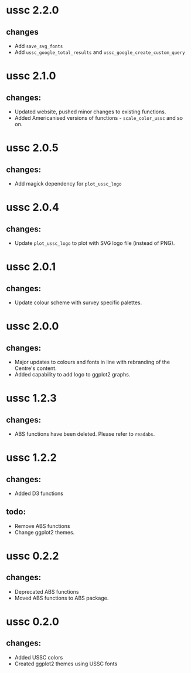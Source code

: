 # ussc 2.2.0
## changes
* Add `save_svg_fonts`
* Add `ussc_google_total_results` and `ussc_google_create_custom_query`

# ussc 2.1.0
## changes:
* Updated website, pushed minor changes to existing functions.
* Added Americanised versions of functions - `scale_color_ussc` and so on.

# ussc 2.0.5
## changes:
* Add magick dependency for  `plot_ussc_logo`


# ussc 2.0.4
## changes:
* Update `plot_ussc_logo` to plot with SVG logo file (instead of PNG).

# ussc 2.0.1
## changes:
* Update colour scheme with survey specific palettes.

# ussc 2.0.0
## changes:
* Major updates to colours and fonts in line with rebranding of the Centre's content.
* Added capability to add logo to ggplot2 graphs.

# ussc 1.2.3
## changes:
* ABS functions have been deleted. Please refer to `readabs`. 

# ussc 1.2.2
## changes:
* Added D3 functions
## todo:
* Remove ABS functions
* Change ggplot2 themes.


# ussc 0.2.2
## changes:
* Deprecated ABS functions
* Moved ABS functions to ABS package.

# ussc 0.2.0
## changes:
* Added USSC colors
* Created ggplot2 themes using USSC fonts



